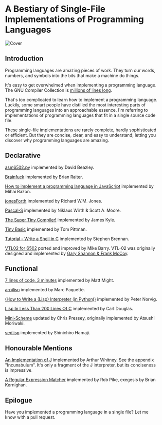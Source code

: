 # A Bestiary of Single-File Implementations of Programming Languages

![Cover](https://raw.githubusercontent.com/marcpaq/b1fipl/master/FunnyAnimals.jpg "Cover")


## Introduction

Programming languages are amazing pieces of work. They turn our words, numbers, and symbols into the bits that make a machine do things.

It's easy to get overwhelmed when implementing a programming language. The GNU Compiler Collection is [millions of lines long](https://www.phoronix.com/scan.php?page=news_item&px=MTE1OTg).

That's too complicated to learn how to implement a programming language. Luckily, some smart people have distilled the most interesting parts of programming languages into an approachable essence. I'm referring to implementations of programming languages that fit in a single source code file. 

These single-file implementations are rarely complete, hardly sophisticated or efficient. But they are concise, clear, and easy to understand, letting you discover why programming languages are amazing.

## Declarative

[asm6502.py](http://www.dabeaz.com/superboard/asm6502.py) implemented by David Beazley.

[Brainfuck](http://www.muppetlabs.com/~breadbox/software/tiny/bf.asm.txt) implemented by Brian Raiter.

[How to implement a programming language in JavaScript](http://lisperator.net/pltut/) implemented by Mihai Bazon.

[jonesForth](https://github.com/nornagon/jonesforth/blob/master/jonesforth.S) implemented by Richard W.M. Jones.

[Pascal-S](http://standardpascal.org/pascals.html) implemented by Niklaus Wirth & Scott A. Moore.

[The Super Tiny Compiler!](https://github.com/thejameskyle/the-super-tiny-compiler) implemented by James Kyle.

[Tiny Basic](http://ittybittycomputers.com/IttyBitty/TinyBasic/index.htm) implemented by Tom Pittman.

[Tutorial - Write a Shell in C](https://brennan.io/2015/01/16/write-a-shell-in-c/) implemented by Stephen Brennan.

[VTL02 for 6502](https://github.com/Klaus2m5/VTL02) ported and improved by Mike Barry. VTL-02 was originally designed and implemented by [Gary Shannon & Frank McCoy](http://www.altair680kit.com/manuals/Altair_680-VTL-2%20Manual-05-Beta_1-Searchable.pdf).


## Functional

[7 lines of code, 3 minutes](http://matt.might.net/articles/implementing-a-programming-language/) implemented by Matt Might.

[arpilisp](https://github.com/marcpaq/arpilisp) implemented by Marc Paquette.

[(How to Write a (Lisp) Interpreter (in Python))](http://www.norvig.com/lispy.html) implemented by Peter Norvig.

[Lisp In Less Than 200 Lines Of C](https://carld.github.io/2017/06/20/lisp-in-less-than-200-lines-of-c.html) implemented by Carl Douglas.

[Mini-Scheme](https://github.com/catseye/minischeme) updated by Chris Pressey, originally implemented by Atsushi Moriwaki.

[sedlisp](https://github.com/shinh/sedlisp) implemented by Shinichiro Hamaji.


## Honourable Mentions

[An Implementation of J](http://www.jsoftware.com/books/pdf/aioj.pdf) implemented by Arthur Whitney. See the appendix "Incunabulum". It's only a fragment of the J interpreter, but its conciseness is impressive.

[A Regular Expression Matcher](http://www.cs.princeton.edu/courses/archive/spr09/cos333/beautiful.html) implemented by Rob Pike, exegesis by Brian Kernighan.


## Epilogue

Have you implemented a programming language in a single file? Let me know with a pull request.
